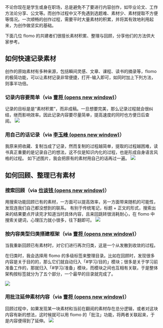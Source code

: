 不论你现在是学生或身在职场，总是避免不了要进行内容创作，如毕业论文、工作方法论分享、公文等。而创作过程中又不免遇到选题难、素材少、素材提取不方便等情况。一次顺畅的创作过程，需要平时大量素材的积累，并将其有效地利用起来，为创作做坚实的基础。

下面几位 flomo 的共建者们很擅长素材积累、整理与回顾，分享他们的方法供大家参考。

## 如何快速记录素材

创作的原始素材有多种来源，包括瞬间灵感、文章、课程、读书的摘录等，flomo的极简功能，可以让素材记录非常便捷，打开-输入即可，如同时加上下列方法，则事半功倍。

### 记录内容要简单（via [曹将 (opens new window)](https://mp.weixin.qq.com/s/kSzTf_es7jpANN2c6f3LFw)）

记录的目标是是“素材积累”，而非成稿。一旦想要完美，那么记录过程就会很纠结，继而影响效率。因此记录内容要尽量简单，提高速度的同时也方便日后查阅。 ![](http://flomo-resource.oss-cn-shanghai.aliyuncs.com/101/resources001.jpeg!webp)

### 用自己的话记录（via [李玉峰 (opens new window)](https://mp.weixin.qq.com/s/YlNMsJgkL7yLmgYL8HSZQg)）

我原来把收藏、复制当成了记录，然而复制的过程越简单，提取的过程越困难，读书真正重要的是记录自己的想法，这不仅是知识内化的过程，也是形成自身语言风格的过程。 如下述图片，我会把原有的素材用自己的话再过一遍。 ![](http://flomo-resource.oss-cn-shanghai.aliyuncs.com/101/resources002.png!webp)

## 如何回顾、整理已有素材

### 搜索回顾（via [也谈钱 (opens new window)](https://mp.weixin.qq.com/s/T-Y-tVZF8aH3KxX0X02AWg)）

用搜索功能回顾已有的素材，一方面可以提高效率，另一方面带来随机的可能性，发现连我们自己都没想到的联系。 有别于传统笔记，标题 + 正文的形式，搜索出来的结果要点开读完才知道当时具体内容，且来回跳转很消耗耐心，在 flomo 中搜索关键词，心理压力就小很多，往下翻即可。 ![](http://flomo-resource.oss-cn-shanghai.aliyuncs.com/101/resources003.png!webp)

### 按内容类型归类搭建框架（via [曹将 (opens new window)](https://mp.weixin.qq.com/s/kSzTf_es7jpANN2c6f3LFw)）

当我重新回顾已有素材时，对它们进行再次归类，这是一个从发散到收敛的过程。

在归类时，我会选择用 flomo 的多级标签来整理目录。比如在回顾时，发现很多内容是关于目的的，那么它们就自动归入「#学习/目的」模块；很多是关于学习前准备工作的，那就归入「#学习/准备」模块，而模块之间也互相有关联，于是整体架构按标签就分为了五个部分，一个最早的目录就完成了。

![](http://flomo-resource.oss-cn-shanghai.aliyuncs.com/101/resources004.png!webp)

### 用批注延伸素材内容（via [曹将 (opens new window)](https://mp.weixin.qq.com/s/kSzTf_es7jpANN2c6f3LFw)）

回顾过程中，如果发现某一块素材和当前在翻阅的素材存在总分逻辑，或者对这块内容有新的想法，这时候就可以用 flomo 的「批注」功能，将两者关联起来，于是内容便得到了延伸。 ![](http://flomo-resource.oss-cn-shanghai.aliyuncs.com/101/resources005.png!webp)